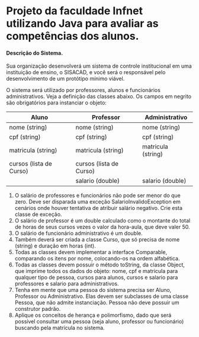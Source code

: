 # Projeto da faculdade Infnet utilizando Java para avaliar as competências dos alunos.  
#### Descrição do Sistema.

Sua organização desenvolverá um sistema de controle institucional em uma instituição de ensino, o SISACAD, e você será o responsável pelo desenvolvimento de um protótipo mínimo viável.

O sistema será utilizado por professores, alunos e funcionários administrativos. Veja a definição das classes abaixo. Os campos em negrito são obrigatórios para instanciar o objeto:

| Aluno     | Professor    | Administrativo |
| --------|---------|-------|
| nome (string)  | nome (string)   |  nome (string)   |
| cpf (string) | cpf (string) | cpf (string)  |
| matricula (string) | matricula (string) | matricula (string) |
| cursos (lista de Curso) | cursos (lista de Curso) |     |
|  | salario (double) | salario (double)  |


1. O salário de professores e funcionários não pode ser menor do que zero. Deve ser disparada uma exceção SalarioInvalidoException em cenários onde houver tentativa de atribuir salário negativo. Crie esta classe de exceção.
2. O salário de professor é um double calculado como o montante do total de horas de seus cursos vezes o valor da hora-aula, que deve valer 50.
3. O salário de funcionário administrativo é um double.
4. Também deverá ser criada a classe Curso, que só precisa de nome (string) e duração em horas (int).
5. Todas as classes devem implementar a interface Comparable, comparando os itens por nome, colocando-os na ordem alfabética.
6. Todas as classes devem possuir o método toString, da classe Object, que imprime todos os dados do objeto: nome, cpf e matricula para qualquer tipo de pessoa, cursos para alunos, cursos e salario para professores e salario para administrativos.
7. Tenha em mente que uma pessoa do sistema precisa ser Aluno, Professor ou Administrativo. Elas devem ser subclasses de uma classe Pessoa, que não admite instanciação. Pessoa não deve possuir um construtor padrão.
8. Aplique os conceitos de herança e polimorfismo, dado que será possível consultar uma pessoa (seja aluno, professor ou funcionário) buscando pela matrícula no sistema.
